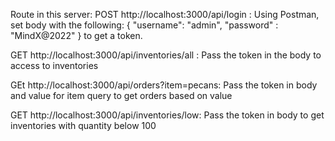 Route in this server:
POST    http://localhost:3000/api/login : Using Postman, set body with the following:
{
    "username": "admin",
    "password" : "MindX@2022"
}
to get a token.

GET    http://localhost:3000/api/inventories/all : Pass the token in the body to access to inventories

GEt    http://localhost:3000/api/orders?item=pecans: Pass the token in body and value for item query to get orders based on value

GET    http://localhost:3000/api/inventories/low: Pass the token in body to get inventories with quantity below 100